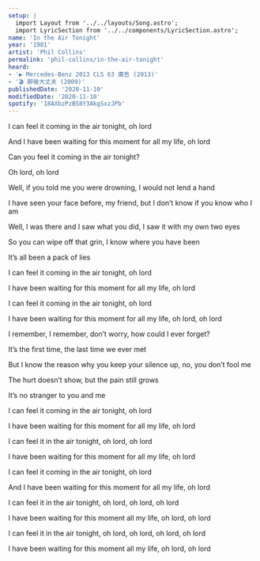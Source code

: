 ```yaml
---
setup: |
  import Layout from '../../layouts/Song.astro';
  import LyricSection from '../../components/LyricSection.astro';
name: 'In the Air Tonight'
year: '1981'
artist: 'Phil Collins'
permalink: 'phil-collins/in-the-air-tonight'
heard:
- '▶️ Mercedes-Benz 2013 CLS 63 廣告 (2013)'
- '🎬 醉後大丈夫 (2009)'
publishedDate: '2020-11-10'
modifiedDate: '2020-11-10'
spotify: '18AXbzPzBS8Y3AkgSxzJPb'
---
```


<LyricSection>

I can feel it coming in the air tonight, oh lord

And I have been waiting for this moment for all my life, oh lord

Can you feel it coming in the air tonight?

Oh lord, oh lord

</LyricSection>

<LyricSection>

Well, if you told me you were drowning, I would not lend a hand

I have seen your face before, my friend, but I don&rsquo;t know if you know who I am

Well, I was there and I saw what you did, I saw it with my own two eyes

So you can wipe off that grin, I know where you have been

It&rsquo;s all been a pack of lies

</LyricSection>

<LyricSection>

I can feel it coming in the air tonight, oh lord

I have been waiting for this moment for all my life, oh lord

I can feel it coming in the air tonight, oh lord

I have been waiting for this moment for all my life, oh lord, oh lord

</LyricSection>

<LyricSection>

I remember, I remember, don&rsquo;t worry, how could I ever forget?

It&rsquo;s the first time, the last time we ever met

But I know the reason why you keep your silence up, no, you don&rsquo;t fool me

The hurt doesn&rsquo;t show, but the pain still grows

It&rsquo;s no stranger to you and me

</LyricSection>

<LyricSection>

I can feel it coming in the air tonight, oh lord

I have been waiting for this moment for all my life, oh lord

I can feel it in the air tonight, oh lord, oh lord

I have been waiting for this moment for all my life, oh lord

I can feel it coming in the air tonight, oh lord

And I have been waiting for this moment for all my life, oh lord

I can feel it in the air tonight, oh lord, oh lord, oh lord

I have been waiting for this moment all my life, oh lord, oh lord

I can feel it in the air tonight, oh lord, oh lord, oh lord, oh lord

I have been waiting for this moment all my life, oh lord, oh lord

</LyricSection>
